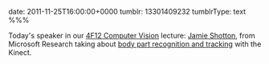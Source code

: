 date: 2011-11-25T16:00:00+0000
tumblr: 13301409232
tumblrType: text
%%%

Today's speaker in our [4F12 Computer Vision](http://www.eng.cam.ac.uk/teaching/courses/y4/4f12.html) lecture: [Jamie Shotton](http://jamie.shotton.org/), from Microsoft Research taking about [body part recognition and tracking](http://research.microsoft.com/en-us/projects/vrkinect/default.aspx) with the Kinect. 
